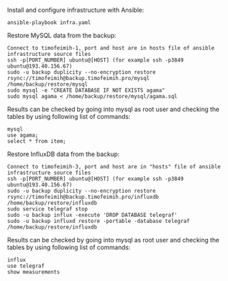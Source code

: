 Install and configure infrastructure with Ansible:

    ansible-playbook infra.yaml

Restore MySQL data from the backup:

    Connect to timofeimih-1, port and host are in hosts file of ansible infrastructure source files
    ssh -p[PORT_NUMBER] ubuntu@[HOST] (for example ssh -p3849 ubuntu@193.40.156.67)
    sudo -u backup duplicity --no-encryption restore rsync://timofeimih@backup.timofeimih.pro/mysql /home/backup/restore/mysql
    sudo mysql -e "CREATE DATABASE IF NOT EXISTS agama"
    sudo mysql agama < /home/backup/restore/mysql/agama.sql

Results can be checked by going into mysql as root user and checking the tables by using following list of commands:

	mysql
	use agama;
	select * from item; 

Restore InfluxDB data from the backup:

    Connect to timofeimih-3, port and host are in "hosts" file of ansible infrastructure source files
    ssh -p[PORT_NUMBER] ubuntu@[HOST] (for example ssh -p3849 ubuntu@193.40.156.67)
    sudo -u backup duplicity --no-encryption restore rsync://timofeimih@backup.timofeimih.pro/influxdb /home/backup/restore/influxdb
    sudo service telegraf stop
    sudo -u backup influx -execute 'DROP DATABASE telegraf'
    sudo -u backup influxd restore -portable -database telegraf /home/backup/restore/influxdb

Results can be checked by going into mysql as root user and checking the tables by using following list of commands:

	influx
	use telegraf
	show measurements
